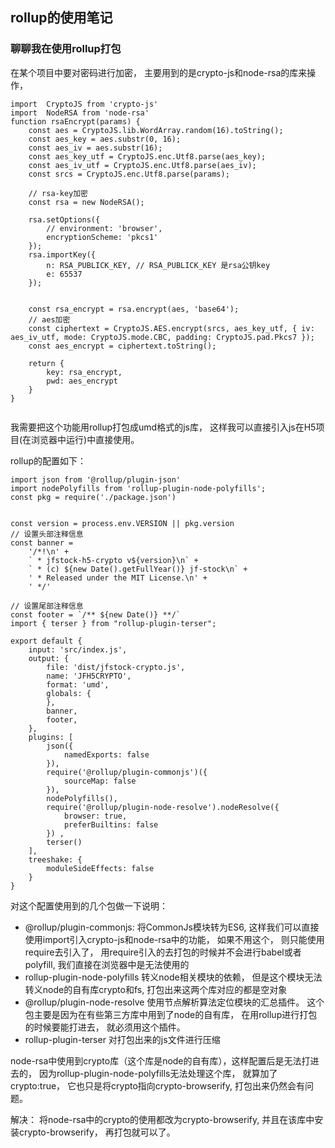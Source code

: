 ## rollup的使用笔记


### 聊聊我在使用rollup打包
在某个项目中要对密码进行加密， 主要用到的是crypto-js和node-rsa的库来操作，
````
import  CryptoJS from 'crypto-js'
import  NodeRSA from 'node-rsa'
function rsaEncrypt(params) {
    const aes = CryptoJS.lib.WordArray.random(16).toString();
    const aes_key = aes.substr(0, 16);
    const aes_iv = aes.substr(16);
    const aes_key_utf = CryptoJS.enc.Utf8.parse(aes_key);
    const aes_iv_utf = CryptoJS.enc.Utf8.parse(aes_iv);
    const srcs = CryptoJS.enc.Utf8.parse(params);

    // rsa-key加密
    const rsa = new NodeRSA();

    rsa.setOptions({
        // environment: 'browser',
        encryptionScheme: 'pkcs1'
    });
    rsa.importKey({
        n: RSA_PUBLICK_KEY, // RSA_PUBLICK_KEY 是rsa公钥key
        e: 65537
    });


    const rsa_encrypt = rsa.encrypt(aes, 'base64');
    // aes加密
    const ciphertext = CryptoJS.AES.encrypt(srcs, aes_key_utf, { iv: aes_iv_utf, mode: CryptoJS.mode.CBC, padding: CryptoJS.pad.Pkcs7 });
    const aes_encrypt = ciphertext.toString();

    return {
        key: rsa_encrypt,
        pwd: aes_encrypt
    }
}


````
我需要把这个功能用rollup打包成umd格式的js库， 这样我可以直接引入js在H5项目(在浏览器中运行)中直接使用。

rollup的配置如下：
````
import json from '@rollup/plugin-json'
import nodePolyfills from 'rollup-plugin-node-polyfills';
const pkg = require('./package.json')


const version = process.env.VERSION || pkg.version
// 设置头部注释信息
const banner =
    '/*!\n' +
    ` * jfstock-h5-crypto v${version}\n` +
    ` * (c) ${new Date().getFullYear()} jf-stock\n` +
    ' * Released under the MIT License.\n' +
    ' */'

// 设置尾部注释信息
const footer = `/** ${new Date()} **/`
import { terser } from "rollup-plugin-terser";

export default {
    input: 'src/index.js',
    output: {
        file: 'dist/jfstock-crypto.js',
        name: 'JFH5CRYPTO',
        format: 'umd',
        globals: {
        },
        banner,
        footer,
    },
    plugins: [    
        json({
            namedExports: false
        }),
        require('@rollup/plugin-commonjs')({
            sourceMap: false
        }),
        nodePolyfills(),
        require('@rollup/plugin-node-resolve').nodeResolve({
            browser: true,
            preferBuiltins: false            
        }) ,
        terser()       
    ],
    treeshake: {
        moduleSideEffects: false
    }
}

````
对这个配置使用到的几个包做一下说明：
- @rollup/plugin-commonjs: 将CommonJs模块转为ES6, 这样我们可以直接使用import引入crypto-js和node-rsa中的功能， 如果不用这个， 则只能使用require去引入了， 用require引入的去打包的时候并不会进行babel或者polyfill, 我们直接在浏览器中是无法使用的
- rollup-plugin-node-polyfills   转义node相关模块的依赖， 但是这个模块无法转义node的自有库crypto和fs, 打包出来这两个库对应的都是空对象
- @rollup/plugin-node-resolve   使用节点解析算法定位模块的汇总插件。 这个包主要是因为在有些第三方库中用到了node的自有库， 在用rollup进行打包的时候要能打进去， 就必须用这个插件。 
- rollup-plugin-terser 对打包出来的js文件进行压缩

node-rsa中使用到crypto库（这个库是node的自有库），这样配置后是无法打进去的， 因为rollup-plugin-node-polyfills无法处理这个库， 就算加了crypto:true， 它也只是将crypto指向crypto-browserify, 打包出来仍然会有问题。

解决：
将node-rsa中的crypto的使用都改为crypto-browserify, 并且在该库中安装crypto-browserify， 再打包就可以了。


